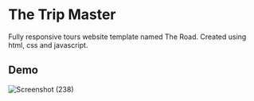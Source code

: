# The Trip Master

Fully responsive tours website template named The Road. Created using html, css and javascript.

## Demo

![Screenshot (238)](https://user-images.githubusercontent.com/93200960/196487774-30f0b87d-c630-4857-96cb-74944e4eeb31.png)
